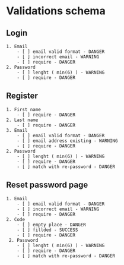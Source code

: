 # Validations schema

## Login
    1. Email
        - [ ] email valid format - DANGER
        - [ ] incorrect email - WARNING
        - [ ] require - DANGER
    2. Password
        - [ ] lenght ( min(6) ) - WARNING
        - [ ] require - DANGER
## Register
    1. First name
        - [ ] require - DANGER
    2. Last name 
        - [ ] require - DANGER
    3. Email
        - [ ] email valid format - DANGER
        - [ ] email address existing - WARNING
        - [ ] require - DANGER
    2. Password
        - [ ] lenght ( min(6) ) - WARNING
        - [ ] require - DANGER
        - [ ] match with re-password - DANGER
## Reset password page
    1. Email
        - [ ] email valid format - DANGER
        - [ ] incorrect email - WARNING
        - [ ] require - DANGER
    2. Code 
        - [ ] empty place - DANGER
        - [ ] fillded - SUCCESS
        - [ ] require - DANGER
     2. Password
        - [ ] lenght ( min(6) ) - WARNING
        - [ ] require - DANGER
        - [ ] match with re-password - DANGER
    